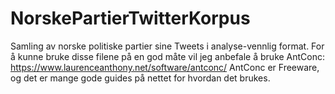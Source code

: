 # NorskePartierTwitterKorpus
Samling av norske politiske partier sine Tweets i analyse-vennlig format.
For å kunne bruke disse filene på en god måte vil jeg anbefale å bruke AntConc: https://www.laurenceanthony.net/software/antconc/
AntConc er Freeware, og det er mange gode guides på nettet for hvordan det brukes. 
